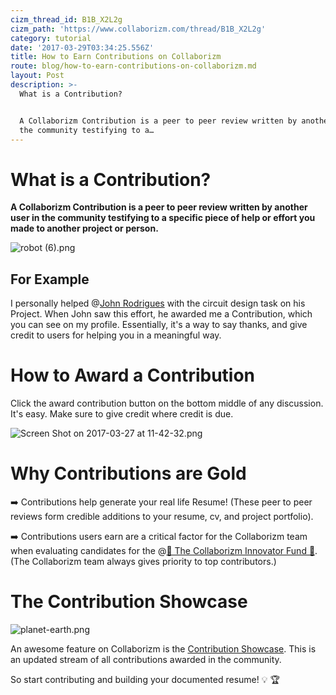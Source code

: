 ```yaml
---
cizm_thread_id: B1B_X2L2g
cizm_path: 'https://www.collaborizm.com/thread/B1B_X2L2g'
category: tutorial
date: '2017-03-29T03:34:25.556Z'
title: How to Earn Contributions on Collaborizm
route: blog/how-to-earn-contributions-on-collaborizm.md
layout: Post
description: >-
  What is a Contribution?


  A Collaborizm Contribution is a peer to peer review written by another user in
  the community testifying to a…
---
```

# What is a Contribution?

**A Collaborizm Contribution is a peer to peer review written by another user in the community testifying to a specific piece of help or effort you made to another project or person.** 

![robot (6).png](czm://lriudowioo5f2the24se)

## For Example

I personally helped @[John Rodrigues](4JqFRBfbW) with the circuit design task on his Project. When John saw this effort, he awarded me a Contribution, which you can see on my profile. Essentially, it's a way to say thanks, and give credit to users for helping you in a meaningful way.
# How to Award a Contribution

Click the award contribution button on the bottom middle of any discussion. It's easy. Make sure to give credit where credit is due.

![Screen Shot on 2017-03-27 at 11-42-32.png](czm://fkxbiiaoo6yhwbrlhwpx)

# Why Contributions are Gold

➡️ Contributions help generate your real life Resume! (These peer to peer reviews form credible additions to your resume, cv, and project portfolio).

➡️ Contributions users earn are a critical factor for the Collaborizm team when evaluating candidates for the @[💸 The Collaborizm Innovator Fund 💸](project/r1XLW_zce). (The Collaborizm team always gives priority to top contributors.)

# The Contribution Showcase

![planet-earth.png](czm://ktl4ejzmufjmcjl2bfpm)

An awesome feature on Collaborizm is the [Contribution Showcase](/showcase). This is an updated stream of all contributions awarded in the community.

So start contributing and building your documented resume! 💡 🏆


